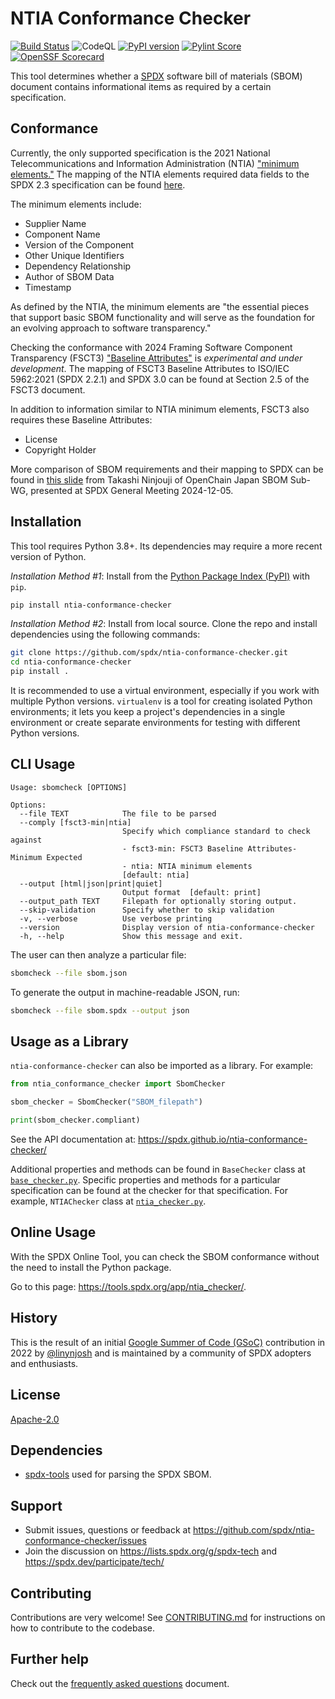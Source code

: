 # NTIA Conformance Checker

[![Build Status](https://github.com/spdx/ntia-conformance-checker/workflows/build/badge.svg)](https://github.com/spdx/ntia-conformance-checker/actions)
![CodeQL](https://github.com/spdx/ntia-conformance-checker/actions/workflows/codeql.yml/badge.svg)
[![PyPI version](https://img.shields.io/pypi/v/ntia-conformance-checker.svg)](https://pypi.org/project/ntia-conformance-checker/)
[![Pylint Score](https://img.shields.io/badge/pylint-10/10-green)](https://github.com/spdx/ntia-conformance-checker)
[![OpenSSF Scorecard](https://api.scorecard.dev/projects/github.com/spdx/ntia-conformance-checker/badge)](https://scorecard.dev/viewer/?uri=github.com/spdx/ntia-conformance-checker)

This tool determines whether a [SPDX](https://spdx.dev/) software bill of
materials (SBOM) document contains informational items as required by a
certain specification.

## Conformance

Currently, the only supported specification is the
2021 National Telecommunications and Information Administration (NTIA)
["minimum elements."][ntia]
The mapping of the NTIA elements required data fields to the SPDX 2.3
specification can be found [here][ntia-spdx23].

The minimum elements include:

- Supplier Name
- Component Name
- Version of the Component
- Other Unique Identifiers
- Dependency Relationship
- Author of SBOM Data
- Timestamp

As defined by the NTIA, the minimum elements are
"the essential pieces that support basic SBOM functionality and will serve as
the foundation for an evolving approach to software transparency."

Checking the conformance with 2024 Framing Software Component Transparency
(FSCT3) ["Baseline Attributes"][fsct3] is *experimental and under development*.
The mapping of FSCT3 Baseline Attributes to ISO/IEC 5962:2021 (SPDX 2.2.1) and
SPDX 3.0 can be found at Section 2.5 of the FSCT3 document.

In addition to information similar to NTIA minimum elements,
FSCT3 also requires these Baseline Attributes:

- License
- Copyright Holder

More comparison of SBOM requirements and their mapping to SPDX can be found in
[this slide][sbom-reqs] from Takashi Ninjouji of OpenChain Japan SBOM Sub-WG,
presented at SPDX General Meeting 2024-12-05.

[sbom-reqs]: https://drive.google.com/file/d/14HZGYD7pSSWEmtaHZzWrzPhxCXaCnloJ/view

## Installation

This tool requires Python 3.8+.
Its dependencies may require a more recent version of Python.

*Installation Method #1*:
Install from the [Python Package Index (PyPI)][pypi] with `pip`.

```bash
pip install ntia-conformance-checker
```

*Installation Method #2*: Install from local source.
Clone the repo and install dependencies using the following commands:

```bash
git clone https://github.com/spdx/ntia-conformance-checker.git
cd ntia-conformance-checker
pip install .
```

It is recommended to use a virtual environment, especially
if you work with multiple Python versions.
`virtualenv` is a tool for creating isolated Python environments;
it lets you keep a project's dependencies in a single environment
or create separate environments for testing with different Python versions.

## CLI Usage

```text
Usage: sbomcheck [OPTIONS]

Options:
  --file TEXT            The file to be parsed
  --comply [fsct3-min|ntia]
                         Specify which compliance standard to check against
                         - fsct3-min: FSCT3 Baseline Attributes-Minimum Expected
                         - ntia: NTIA minimum elements
                         [default: ntia]
  --output [html|json|print|quiet]
                         Output format  [default: print]
  --output_path TEXT     Filepath for optionally storing output.
  --skip-validation      Specify whether to skip validation
  -v, --verbose          Use verbose printing
  --version              Display version of ntia-conformance-checker
  -h, --help             Show this message and exit.
```

The user can then analyze a particular file:

```bash
sbomcheck --file sbom.json
```

To generate the output in machine-readable JSON, run:

```bash
sbomcheck --file sbom.spdx --output json
```

## Usage as a Library

`ntia-conformance-checker` can also be imported as a library. For example:

```python
from ntia_conformance_checker import SbomChecker

sbom_checker = SbomChecker("SBOM_filepath")

print(sbom_checker.compliant)
```

See the API documentation at:
<https://spdx.github.io/ntia-conformance-checker/>

Additional properties and methods can be found in `BaseChecker` class
at [`base_checker.py`](ntia_conformance_checker/base_checker.py).
Specific properties and methods for a particular specification can be found
at the checker for that specification. For example, `NTIAChecker` class
at [`ntia_checker.py`](ntia_conformance_checker/ntia_checker.py).

## Online Usage

With the SPDX Online Tool, you can check the SBOM conformance without the need
to install the Python package.

Go to this page: <https://tools.spdx.org/app/ntia_checker/>.

## History

This is the result of an initial
[Google Summer of Code (GSoC)](https://summerofcode.withgoogle.com/)
contribution in 2022 by
[@linynjosh](https://github.com/linynjosh) and is maintained
by a community of SPDX adopters and enthusiasts.

## License

[Apache-2.0](./LICENSE)

## Dependencies

- [spdx-tools](https://pypi.org/project/spdx-tools/) used for parsing the
  SPDX SBOM.

## Support

- Submit issues, questions or feedback at
  <https://github.com/spdx/ntia-conformance-checker/issues>
- Join the discussion on <https://lists.spdx.org/g/spdx-tech> and
  <https://spdx.dev/participate/tech/>

## Contributing

Contributions are very welcome! See [CONTRIBUTING.md](./CONTRIBUTING.md)
for instructions on how to contribute to the codebase.

## Further help

Check out the [frequently asked questions](./FAQ.md) document.

[ntia]: https://www.ntia.gov/report/2021/minimum-elements-software-bill-materials-sbom
[ntia-spdx23]: https://spdx.github.io/spdx-spec/v2.3/how-to-use/#k22-mapping-ntia-minimum-elements-to-spdx-fields
[fsct3]: https://www.cisa.gov/resources-tools/resources/framing-software-component-transparency-2024
[pypi]: https://pypi.org/project/ntia-conformance-checker/

